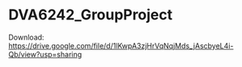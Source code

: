 # DVA6242_GroupProject

Download: https://drive.google.com/file/d/1lKwpA3zjHrVqNqjMds_jAscbyeL4i-Qb/view?usp=sharing
